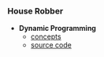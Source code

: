 ### House Robber

- **Dynamic Programming**
    - [concepts](image/dp.png)
    - [source code](source/dp.py)